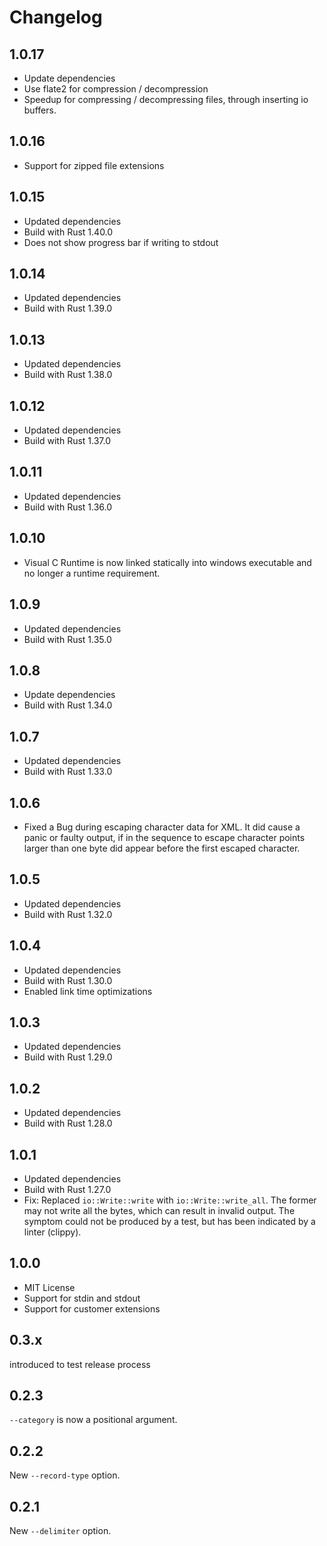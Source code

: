 Changelog
=========

1.0.17
------

* Update dependencies
* Use flate2 for compression / decompression
* Speedup for compressing / decompressing files, through inserting io buffers.

1.0.16
------

* Support for zipped file extensions

1.0.15
------

* Updated dependencies
* Build with Rust 1.40.0
* Does not show progress bar if writing to stdout

1.0.14
------

* Updated dependencies
* Build with Rust 1.39.0

1.0.13
------

* Updated dependencies
* Build with Rust 1.38.0

1.0.12
------

* Updated dependencies
* Build with Rust 1.37.0

1.0.11
------

* Updated dependencies
* Build with Rust 1.36.0

1.0.10
------

* Visual C Runtime is now linked statically into windows executable and no longer a runtime requirement.

1.0.9
-----

* Updated dependencies
* Build with Rust 1.35.0

1.0.8
-----

* Update dependencies
* Build with Rust 1.34.0

1.0.7
-----

* Updated dependencies
* Build with Rust 1.33.0

1.0.6
-----

* Fixed a Bug during escaping character data for XML. It did cause a panic or faulty output, if in
  the sequence to escape character points larger than one byte did appear before the first escaped
  character.

1.0.5
-----

* Updated dependencies
* Build with Rust 1.32.0

1.0.4
-----

* Updated dependencies
* Build with Rust 1.30.0
* Enabled link time optimizations

1.0.3
-----

* Updated dependencies
* Build with Rust 1.29.0

1.0.2
-----

* Updated dependencies
* Build with Rust 1.28.0

1.0.1
-----

* Updated dependencies
* Build with Rust 1.27.0
* Fix: Replaced `io::Write::write` with `io::Write::write_all`. The former may not write all the
       bytes, which can result in invalid output. The symptom could not be produced by a test, but
       has been indicated by a linter (clippy).

1.0.0
-----

* MIT License
* Support for stdin and stdout
* Support for customer extensions

0.3.x
-----

introduced to test release process

0.2.3
-----

`--category` is now a positional argument.

0.2.2
-----

New `--record-type` option.

0.2.1
-----

New `--delimiter` option.
